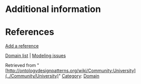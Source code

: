 #  Additional information


#  References


[Add a reference](index.php@title=Odp%253AAdd_reference&subject=../Community/University "http://ontologydesignpatterns.org/wiki/index.php?title=Odp:Add_reference&subject=Community%3AUniversity")


  




[Domain list](../Community/Domain "Community:Domain") | [Modeling issues](../Community/Main "Community:Main")


Retrieved from "[http://ontologydesignpatterns.org/wiki/Community:University](../Community/University)"
 [Category](http://ontologydesignpatterns.org/wiki/Special:Categories "Special:Categories"): [Domain](../Category/Domain "Category:Domain")